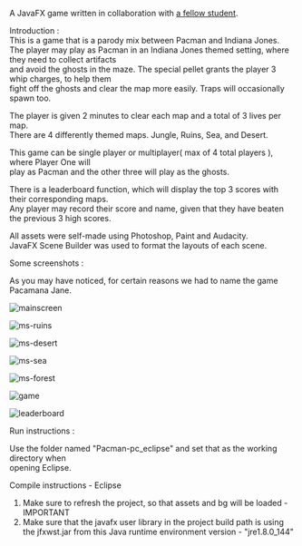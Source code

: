 A JavaFX game written in collaboration with [a fellow student](https://github.com/lincolnChoy).    

Introduction :    
This is a game that is a parody mix between Pacman and Indiana Jones.    
The player may play as Pacman in an Indiana Jones themed setting, where they need to collect artifacts    
and avoid the ghosts in the maze. The special pellet grants the player 3 whip charges, to help them   
fight off the ghosts and clear the map more easily. Traps will occasionally spawn too.     

The player is given 2 minutes to clear each map and a total of 3 lives per map.    
There are 4 differently themed maps. Jungle, Ruins, Sea, and Desert.    

This game can be single player or multiplayer( max of 4 total players ), where Player One will    
play as Pacman and the other three will play as the ghosts.

There is a leaderboard function, which will display the top 3 scores with their corresponding maps.    
Any player may record their score and name, given that they have beaten the previous 3 high scores.    

All assets were self-made using Photoshop, Paint and Audacity.    
JavaFX Scene Builder was used to format the layouts of each scene.    


Some screenshots :    
    
As you may have noticed, for certain reasons we had to name the game Pacamana Jane.    

![mainscreen](https://i.imgur.com/S38ANCX.png)   

    
![ms-ruins](https://i.imgur.com/DARPcTG.png)   
    

![ms-desert](https://i.imgur.com/9vN0jKJ.png)    

    
![ms-sea](https://i.imgur.com/shP4L1p.png)    

    
![ms-forest](https://i.imgur.com/xlsymKc.png)    

    
![game](https://i.imgur.com/oWB8K7s.png)    

    
![leaderboard](https://i.imgur.com/CbERNYB.png)       


Run instructions :    

Use the folder named "Pacman-pc_eclipse" and set that as the working directory when  
opening Eclipse.

Compile instructions - Eclipse  
1) Make sure to refresh the project, so that assets and bg will be loaded - IMPORTANT    
2) Make sure that the javafx user library in the project build path is using the jfxwst.jar from this Java runtime environment version - "jre1.8.0_144"     
					   
